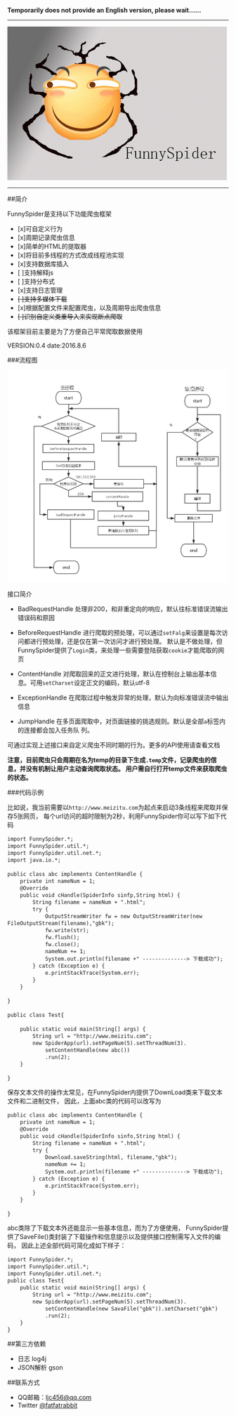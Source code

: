 
**Temporarily does not provide an English version, please wait……**

---

![logo](pic/logo.jpg)

---

##简介

FunnySpider是支持以下功能爬虫框架

- [x]可自定义行为
- [x]周期记录爬虫信息
- [x]简单的HTML的提取器
- [x]将目前多线程的方式改成线程池实现
- [x]支持数据库插入
- [ ]支持解释js
- [ ]支持分布式
- [x]支持日志管理
- ~~[ ]支持多媒体下载~~
- [x]根据配置文件来配置爬虫，以及周期导出爬虫信息
- ~~[ ]识别自定义类重导入来实现断点爬取~~


该框架目前主要是为了方便自己平常爬取数据使用

VERSION:0.4
date:2016.8.6

###流程图

![流程图](pic/flowchart.png)





接口简介

- BadRequestHandle 
  处理非200，和非重定向的响应，默认往标准错误流输出错误码和原因

- BeforeRequestHandle 
  进行爬取的预处理，可以通过```setFalg```来设置是每次访问都进行预处理，还是仅在第一次访问才进行预处理。
  默认是不做处理，但FunnySpider提供了```Login```类，来处理一些需要登陆获取```cookie```才能爬取的网页

- ContentHandle
  对爬取回来的正文进行处理，默认在控制台上输出基本信息。可用```setCharset```设定正文的编码，默认utf-8

- ExceptionHandle
  在爬取过程中触发异常的处理，默认为向标准错误流中输出信息

- JumpHandle
  在多页面爬取中，对页面链接的挑选规则。默认是全部```a```标签内的连接都会加入任务队
  列。


可通过实现上述接口来自定义爬虫不同时期的行为。更多的API使用请查看文档

**注意，目前爬虫只会周期在名为temp的目录下生成```.temp```文件，记录爬虫的信息，并没有机制让用户主动查询爬取状态。
用户需自行打开temp文件来获取爬虫的状态。**


###代码示例

比如说，我当前需要以```http://www.meizitu.com```为起点来启动3条线程来爬取并保存5张网页，
每个url访问的超时限制为2秒，利用FunnySpider你可以写下如下代码
```
import FunnySpider.*;
import FunnySpider.util.*;
import FunnySpider.util.net.*;
import java.io.*;

public class abc implements ContentHandle {
	private int nameNum = 1;	
	@Override
	public void cHandle(SpiderInfo sinfp,String html) {
		String filename = nameNum + ".html";
		try {
			OutputStreamWriter fw = new OutputStreamWriter(new FileOutputStream(filename),"gbk");
			fw.write(str);
			fw.flush();
			fw.close();
			nameNum += 1;
			System.out.println(filename +" --------------> 下载成功");
		} catch (Exception e) {
			e.printStackTrace(System.err);
		}
	}

}

public class Test{

	public static void main(String[] args) {
		String url = "http://www.meizitu.com";
		new SpiderApp(url).setPageNum(5).setThreadNum(3).
			setContentHandle(new abc())
			.run(2);
	}

}
```

保存文本文件的操作太常见，在FunnySpider内提供了DownLoad类来下载文本文件和二进制文件，
因此，上面abc类的代码可以改写为

```
public class abc implements ContentHandle {
	private int nameNum = 1;	
	@Override
	public void cHandle(SpiderInfo sinfo,String html) {
		String filename = nameNum + ".html";
		try {
			Download.saveString(html, filename,"gbk");
			nameNum += 1;
			System.out.println(filename +" --------------> 下载成功");
		} catch (Exception e) {
			e.printStackTrace(System.err);
		}
	}

}
```

abc类除了下载文本外还能显示一些基本信息，而为了方便使用，
FunnySpider提供了SaveFile()类封装了下载操作和信息提示以及提供接口控制需写入文件的编码，
因此上述全部代码可简化成如下样子：

```
import FunnySpider.*;
import FunnySpider.util.*;
import FunnySpider.util.net.*;
public class Test{
	public static void main(String[] args) {
		String url = "http://www.meizitu.com";
		new SpiderApp(url).setPageNum(5).setThreadNum(3).
			setContentHandle(new SavaFile("gbk")).setCharset("gbk")
			.run(2);
	}
}
```

##第三方依赖

+ 日志 log4j
+ JSON解析 gson



##联系方式

 + QQ邮箱：ljc456@qq.com
 + Twitter [@fatfatrabbit](https://twitter.com/fat_fat_Rabbit)